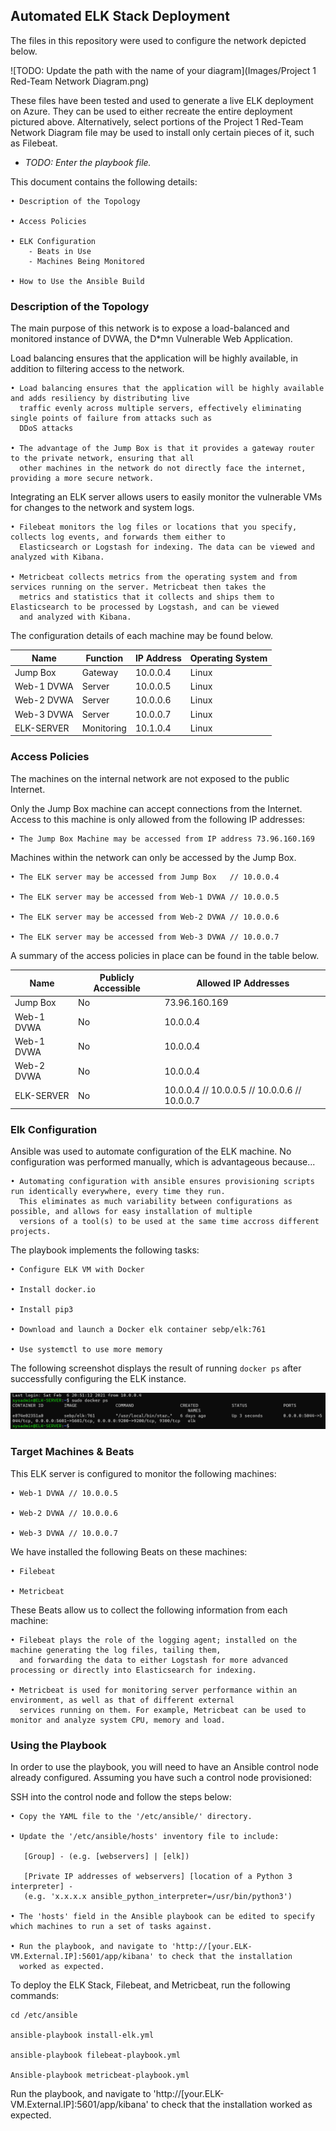 ## Automated ELK Stack Deployment

The files in this repository were used to configure the network depicted below.

![TODO: Update the path with the name of your diagram](Images/Project 1 Red-Team Network Diagram.png)

These files have been tested and used to generate a live ELK deployment on Azure. They can be used to either recreate the entire deployment pictured above. Alternatively, select portions of the Project 1 Red-Team Network Diagram file may be used to install only certain pieces of it, such as Filebeat.

  - _TODO: Enter the playbook file._

This document contains the following details:

    • Description of the Topology
    
    • Access Policies
    
    • ELK Configuration
        - Beats in Use
        - Machines Being Monitored
    
    • How to Use the Ansible Build


### Description of the Topology

The main purpose of this network is to expose a load-balanced and monitored instance of DVWA, the D*mn Vulnerable Web Application.

Load balancing ensures that the application will be highly available, in addition to filtering access to the network.

    • Load balancing ensures that the application will be highly available and adds resiliency by distributing live 
      traffic evenly across multiple servers, effectively eliminating single points of failure from attacks such as 
      DDoS attacks

    • The advantage of the Jump Box is that it provides a gateway router to the private network, ensuring that all 
      other machines in the network do not directly face the internet, providing a more secure network.
          
          
Integrating an ELK server allows users to easily monitor the vulnerable VMs for changes to the network and system logs.

    • Filebeat monitors the log files or locations that you specify, collects log events, and forwards them either to 
      Elasticsearch or Logstash for indexing. The data can be viewed and analyzed with Kibana.

    • Metricbeat collects metrics from the operating system and from services running on the server. Metricbeat then takes the
      metrics and statistics that it collects and ships them to Elasticsearch to be processed by Logstash, and can be viewed
      and analyzed with Kibana.


The configuration details of each machine may be found below.

| Name       |    Function    | IP Address | Operating System |
|------------|----------------|------------|------------------|
| Jump Box   | Gateway        | 10.0.0.4   | Linux            |
| Web-1 DVWA | Server         | 10.0.0.5   | Linux            |
| Web-2 DVWA | Server         | 10.0.0.6   | Linux            |
| Web-3 DVWA | Server         | 10.0.0.7   | Linux            |
| ELK-SERVER | Monitoring     | 10.1.0.4   | Linux            |


### Access Policies

The machines on the internal network are not exposed to the public Internet. 

Only the Jump Box machine can accept connections from the Internet. Access to this machine is only allowed from the following IP addresses:

  
    • The Jump Box Machine may be accessed from IP address 73.96.160.169


Machines within the network can only be accessed by the Jump Box.

    • The ELK server may be accessed from Jump Box   // 10.0.0.4
    
    • The ELK server may be accessed from Web-1 DVWA // 10.0.0.5    
    
    • The ELK server may be accessed from Web-2 DVWA // 10.0.0.6  
    
    • The ELK server may be accessed from Web-3 DVWA // 10.0.0.7                                                 


A summary of the access policies in place can be found in the table below.

| Name       | Publicly Accessible |              Allowed IP Addresses            |
|------------|---------------------|----------------------------------------------|
| Jump Box   | No                  | 73.96.160.169                                |
| Web-1 DVWA | No                  | 10.0.0.4                                     |
| Web-1 DVWA | No                  | 10.0.0.4                                     |
| Web-2 DVWA | No                  | 10.0.0.4                                     |
| ELK-SERVER | No                  | 10.0.0.4 // 10.0.0.5 // 10.0.0.6 // 10.0.0.7 |

### Elk Configuration

Ansible was used to automate configuration of the ELK machine. No configuration was performed manually, which is advantageous because...

    • Automating configuration with ansible ensures provisioning scripts run identically everywhere, every time they run.
      This eliminates as much variability between configurations as possible, and allows for easy installation of multiple
      versions of a tool(s) to be used at the same time accross different projects.

The playbook implements the following tasks:

    • Configure ELK VM with Docker
    
    • Install docker.io
    
    • Install pip3
    
    • Download and launch a Docker elk container sebp/elk:761
    
    • Use systemctl to use more memory
    

The following screenshot displays the result of running `docker ps` after successfully configuring the ELK instance.

![TODO: Update the path with the name of your screenshot of docker ps output](Images/docker_ps_output.png)

### Target Machines & Beats
This ELK server is configured to monitor the following machines:
       
    • Web-1 DVWA // 10.0.0.5 
    
    • Web-2 DVWA // 10.0.0.6
    
    • Web-3 DVWA // 10.0.0.7

We have installed the following Beats on these machines:
    
    • Filebeat  
    
    • Metricbeat

These Beats allow us to collect the following information from each machine:

    • Filebeat plays the role of the logging agent; installed on the machine generating the log files, tailing them,
      and forwarding the data to either Logstash for more advanced processing or directly into Elasticsearch for indexing.
      
    • Metricbeat is used for monitoring server performance within an environment, as well as that of different external
      services running on them. For example, Metricbeat can be used to monitor and analyze system CPU, memory and load.

### Using the Playbook
In order to use the playbook, you will need to have an Ansible control node already configured. Assuming you have such a control node provisioned: 

SSH into the control node and follow the steps below:

    • Copy the YAML file to the '/etc/ansible/' directory.

    • Update the '/etc/ansible/hosts' inventory file to include: 

       [Group] - (e.g. [webservers] | [elk])

       [Private IP addresses of webservers] [location of a Python 3 interpreter] -
       (e.g. 'x.x.x.x ansible_python_interpreter=/usr/bin/python3')

    • The 'hosts' field in the Ansible playbook can be edited to specify which machines to run a set of tasks against.

    • Run the playbook, and navigate to 'http://[your.ELK-VM.External.IP]:5601/app/kibana' to check that the installation 
      worked as expected.

To deploy the ELK Stack, Filebeat, and Metricbeat, run the following commands:
   
    cd /etc/ansible
    
    ansible-playbook install-elk.yml
    
    ansible-playbook filebeat-playbook.yml
    
    Ansible-playbook metricbeat-playbook.yml
    
Run the playbook, and navigate to 'http://[your.ELK-VM.External.IP]:5601/app/kibana' to check that the installation worked as expected.
